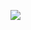 [![](https://travis-ci.org/slim-curve/slim-plugin.svg?branch=master)](https://travis-ci.org/slim-curve/slim-plugin)

